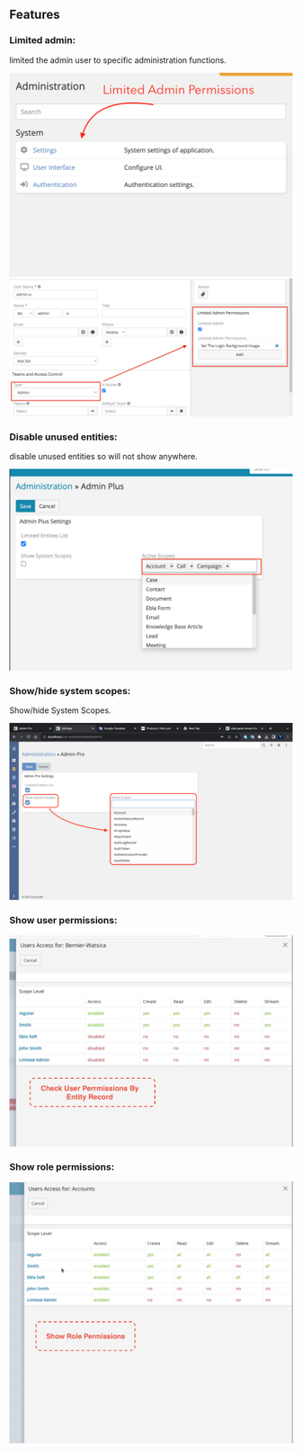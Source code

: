 ## Features

### Limited admin:

limited the admin user to specific administration functions.

![limited-admin](../../images/extensions/admin-pro/admin-pro-2.png)
![limited-admin](../../images/extensions/admin-pro/admin-pro-u.png)

### Disable unused entities:

disable unused entities so will not show anywhere.

![disable-unused-entities](../../images/extensions/admin-pro/admin-pro.png ':size=600')

### Show/hide system scopes:

Show/hide System Scopes.

![show/hide-system-Scopes](../../images/extensions/admin-pro/admin-system-1.png ':size=600')

### Show user permissions:

![show-user-permissions](../../images/extensions/admin-pro/user-per.png ':size=600')

### Show role permissions:

![show-role-permissions](../../images/extensions/admin-pro/5.png ':size=600')
